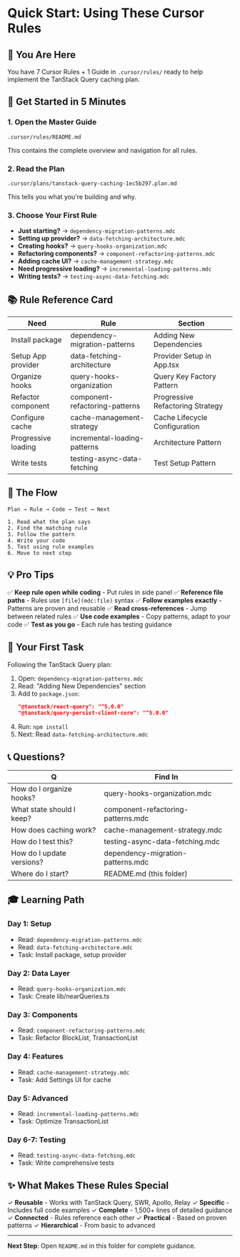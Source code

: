 # Quick Start: Using These Cursor Rules

## 📍 You Are Here

You have 7 Cursor Rules + 1 Guide in `.cursor/rules/` ready to help implement the TanStack Query caching plan.

## 🚀 Get Started in 5 Minutes

### 1. Open the Master Guide
```
.cursor/rules/README.md
```
This contains the complete overview and navigation for all rules.

### 2. Read the Plan
```
.cursor/plans/tanstack-query-caching-1ec5b297.plan.md
```
This tells you what you're building and why.

### 3. Choose Your First Rule
- **Just starting?** → `dependency-migration-patterns.mdc`
- **Setting up provider?** → `data-fetching-architecture.mdc`
- **Creating hooks?** → `query-hooks-organization.mdc`
- **Refactoring components?** → `component-refactoring-patterns.mdc`
- **Adding cache UI?** → `cache-management-strategy.mdc`
- **Need progressive loading?** → `incremental-loading-patterns.mdc`
- **Writing tests?** → `testing-async-data-fetching.mdc`

## 📚 Rule Reference Card

| Need | Rule | Section |
|------|------|---------|
| Install package | dependency-migration-patterns | Adding New Dependencies |
| Setup App provider | data-fetching-architecture | Provider Setup in App.tsx |
| Organize hooks | query-hooks-organization | Query Key Factory Pattern |
| Refactor component | component-refactoring-patterns | Progressive Refactoring Strategy |
| Configure cache | cache-management-strategy | Cache Lifecycle Configuration |
| Progressive loading | incremental-loading-patterns | Architecture Pattern |
| Write tests | testing-async-data-fetching | Test Setup Pattern |

## 🔄 The Flow

```
Plan → Rule → Code → Test → Next

1. Read what the plan says
2. Find the matching rule
3. Follow the pattern
4. Write your code
5. Test using rule examples
6. Move to next step
```

## 💡 Pro Tips

✅ **Keep rule open while coding** - Put rules in side panel
✅ **Reference file paths** - Rules use `[file](mdc:file)` syntax
✅ **Follow examples exactly** - Patterns are proven and reusable
✅ **Read cross-references** - Jump between related rules
✅ **Use code examples** - Copy patterns, adapt to your code
✅ **Test as you go** - Each rule has testing guidance

## 🎯 Your First Task

Following the TanStack Query plan:

1. Open: `dependency-migration-patterns.mdc`
2. Read: "Adding New Dependencies" section
3. Add to `package.json`:
   ```json
   "@tanstack/react-query": "^5.0.0"
   "@tanstack/query-persist-client-core": "^5.0.0"
   ```
4. Run: `npm install`
5. Next: Read `data-fetching-architecture.mdc`

## 📞 Questions?

| Q | Find In |
|---|----------|
| How do I organize hooks? | query-hooks-organization.mdc |
| What state should I keep? | component-refactoring-patterns.mdc |
| How does caching work? | cache-management-strategy.mdc |
| How do I test this? | testing-async-data-fetching.mdc |
| How do I update versions? | dependency-migration-patterns.mdc |
| Where do I start? | README.md (this folder) |

## 🎓 Learning Path

### Day 1: Setup
- Read: `dependency-migration-patterns.mdc`
- Read: `data-fetching-architecture.mdc`
- Task: Install package, setup provider

### Day 2: Data Layer
- Read: `query-hooks-organization.mdc`
- Task: Create lib/nearQueries.ts

### Day 3: Components
- Read: `component-refactoring-patterns.mdc`
- Task: Refactor BlockList, TransactionList

### Day 4: Features
- Read: `cache-management-strategy.mdc`
- Task: Add Settings UI for cache

### Day 5: Advanced
- Read: `incremental-loading-patterns.mdc`
- Task: Optimize TransactionList

### Day 6-7: Testing
- Read: `testing-async-data-fetching.mdc`
- Task: Write comprehensive tests

## ✨ What Makes These Rules Special

✓ **Reusable** - Works with TanStack Query, SWR, Apollo, Relay
✓ **Specific** - Includes full code examples
✓ **Complete** - 1,500+ lines of detailed guidance
✓ **Connected** - Rules reference each other
✓ **Practical** - Based on proven patterns
✓ **Hierarchical** - From basic to advanced

---

**Next Step**: Open `README.md` in this folder for complete guidance.
